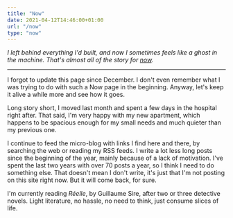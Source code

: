 ```yaml
---
title: "Now"
date: 2021-04-12T14:46:00+01:00
url: "/now"
type: "now"
---
```


*I left behind everything I'd built, and now I sometimes feels like a ghost in the machine. That's almost all of the story for [now](https://nownownow.com/about).*

---

I forgot to update this page since December. I don't even remember what I was trying to do with such a Now page in the beginning. Anyway, let's keep it alive a while more and see how it goes.

Long story short, I moved last month and spent a few days in the hospital right after. That said, I'm very happy with my new apartment, which happens to be spacious enough for my small needs and much quieter than my previous one.

I continue to feed the micro-blog with links I find here and there, by searching the web or reading my RSS feeds. I write a lot less long posts since the beginning of the year, mainly because of a lack of motivation. I've spent the last two years with over 70 posts a year, so I think I need to do something else. That doesn't mean I don't write, it's just that I'm not posting on this site right now. But it will come back, for sure.

I'm currently reading *Réelle*, by Guillaume Sire, after two or three detective novels. Light literature, no hassle, no need to think, just consume slices of life.
